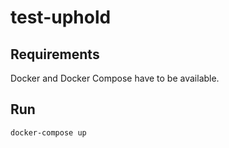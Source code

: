 # test-uphold

## Requirements
Docker and Docker Compose have to be available.

## Run
```
docker-compose up
```
